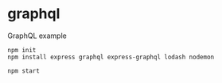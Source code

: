 # graphql
GraphQL example 

```
npm init
npm install express graphql express-graphql lodash nodemon
```

```
npm start
```
